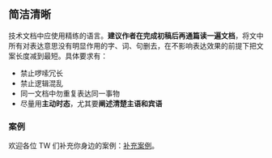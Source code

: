 ## 简洁清晰

技术文档中应使用精练的语言。**建议作者在完成初稿后再通篇读一遍文档**，将文中所有对表达意思没有明显作用的字、词、句删去，在不影响表达效果的前提下把文案长度减到最短。具体要求有：

- 禁止啰嗦冗长
- 禁止逻辑混乱
- 同一文档中勿重复表达同一事物
- 尽量用**主动时态**，尤其要**阐述清楚主语和宾语**

### 案例

欢迎各位 TW 们补充你身边的案例：[补充案例](https://github.com/yikeke/zh-style-guide/edit/master/source/语言风格/简洁清晰.md)。
